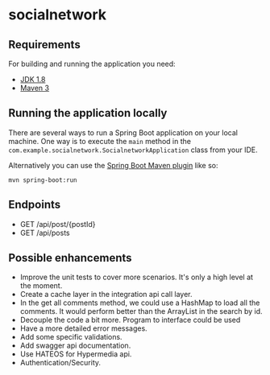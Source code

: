 # socialnetwork

## Requirements

For building and running the application you need:

- [JDK 1.8](http://www.oracle.com/technetwork/java/javase/downloads/jdk8-downloads-2133151.html)
- [Maven 3](https://maven.apache.org)

## Running the application locally

There are several ways to run a Spring Boot application on your local machine. One way is to execute the `main` method in the `com.example.socialnetwork.SocialnetworkApplication` class from your IDE.

Alternatively you can use the [Spring Boot Maven plugin](https://docs.spring.io/spring-boot/docs/current/reference/html/build-tool-plugins-maven-plugin.html) like so:

```shell
mvn spring-boot:run
```

## Endpoints
* GET /api/post/{postId}
* GET /api/posts

## Possible enhancements
* Improve the unit tests to cover more scenarios. It's only a high level at the moment.
* Create a cache layer in the integration api call layer.
* In the get all comments method, we could use a HashMap to load all the comments. It would perform better than the ArrayList in the search by id.
* Decouple the code a bit more. Program to interface could be used
* Have a more detailed error messages.
* Add some specific validations.
* Add swagger api documentation.
* Use HATEOS for Hypermedia api.
* Authentication/Security.
